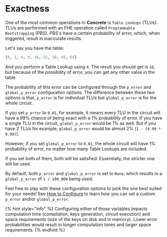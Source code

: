 # Exactness

One of the most common operations in **Concrete** is `Table Lookups` (TLUs). TLUs are performed with an FHE operation called `Programmable Bootstrapping` (PBS). PBS's have a certain probability of error, which, when triggered, result in inaccurate results.

Let's say you have the table:

```python
[0, 1, 4, 9, 16, 25, 36, 49, 64]
```

And you perform a Table Lookup using `4`. The result you should get is `16`, but because of the possibility of error, you can get any other value in the table.

The probability of this error can be configured through the `p_error` and `global_p_error` configuration options. The difference between these two options is that, `p_error` is for individual TLUs but `global_p_error` is for the whole circuit.

If you set `p_error` to `0.01`, for example, it means every TLU in the circuit will have a 99% chance of being exact with a 1% probability of error. If you have a single TLU in the circuit, `global_p_error` would be 1% as well. But if you have 2 TLUs for example, `global_p_error` would be almost 2% (`1 - (0.99 * 0.99)`).

However, if you set `global_p_error` to `0.01`, the whole circuit will have 1% probability of error, no matter how many Table Lookups are included.

If you set both of them, both will be satisfied. Essentially, the stricter one will be used.

By default, both `p_error` and `global_p_error` is set to `None`, which results in a `global_p_error` of `1 / 100_000` being used.&#x20;

Feel free to play with these configuration options to pick the one best suited for your needs! See [How to Configure](../howto/configure.md) to learn how you can set a custom `p_error` and/or `global_p_error`.

{% hint style="info" %}
Configuring either of those variables impacts computation time (compilation, keys generation, circuit execution) and space requirements (size of the keys on disk and in memory). Lower error probabilities would result in longer computation times and larger space requirements.
{% endhint %}
